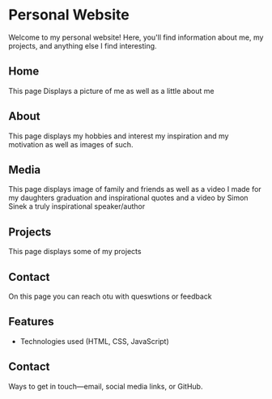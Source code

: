 # Personal Website

Welcome to my personal website! Here, you'll find information about me, my projects, and anything else I find interesting.
## Home
This page Displays a picture of me as well as a little about me

## About
This page displays my hobbies and interest my inspiration and my motivation as well as images of such.

## Media
This page displays image of family and friends as well as a video I made for my daughters graduation and inspirational quotes and a video by Simon Sinek
a truly inspirational speaker/author

## Projects
This page displays some of my projects

## Contact
On this page you can reach otu with queswtions or feedback

## Features
- Technologies used (HTML, CSS, JavaScript)




## Contact
Ways to get in touch—email, social media links, or GitHub.

